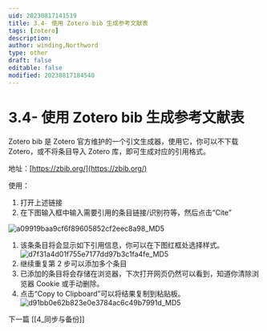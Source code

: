 ```yaml
---
uid: 20230817141519
title: 3.4- 使用 Zotero bib 生成参考文献表
tags: [zotero]
description: 
author: winding,Northword
type: other
draft: false
editable: false
modified: 20230817184540
---
```


# 3.4- 使用 Zotero bib 生成参考文献表

Zotero bib 是 Zotero 官方维护的一个引文生成器，使用它，你可以不下载 Zotero，或不将条目导入 Zotero 库，即可生成对应的引用格式。

地址：[https://zbib.org/](https://zbib.org/)

使用：

1. 打开上述链接
2. 在下图输入框中输入需要引用的条目链接/识别符等，然后点击“Cite”

![a09919baa9cf6f89605852cf2eec8a98_MD5](https://cdn.pkmer.cn/images/202308171527714.png!pkmer)

1. 该条条目将会显示如下引用信息，你可以在下图红框处选择样式。
    ![d7f31a4d01f755e7177dd97b3c1fa4fe_MD5](https://cdn.pkmer.cn/images/202308171527715.png!pkmer)
2. 继续重复第 2 步可以添加多个条目
3. 已添加的条目将会存储在浏览器，下次打开网页仍然可以看到，知道你清除浏览器 Cookie 或手动删除。
4. 点击“Copy to Clipboard”可以将结果复制到粘贴板。
    ![d91bb0e62b823e0e3784ac6c49b7991d_MD5](https://cdn.pkmer.cn/images/202308171527716.png!pkmer)

下一篇 [[4_同步与备份]]